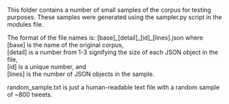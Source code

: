 This folder contains a number of small samples of the corpus for testing purposes. These samples were generated using the sampler.py script in the modules file.

The format of the file names is: [base]\_[detail]\_[id]\_[lines].json where  
  [base] is the name of the original corpus,  
  [detail] is a number from 1-3 signifying the size of each JSON object in the file,  
  [id] is a unique number, and  
  [lines] is the number of JSON objects in the sample.

random_sample.txt is just a human-readable text file with a random sample of ~800 tweets.
